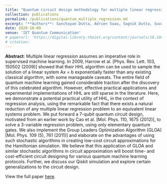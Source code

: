 ```yaml
---
title: "Quantum circuit design methodology for multiple linear regression"
collection: publications
permalink: /publications/quantum_multiple_regression.md
excerpt: "**Authors**: Sanchayan Dutta, Adrien Suau, Sagnik Dutta, Suvadeep Roy, Bikash K Behera, Prasanta K Panigrahi"
date: 2020-10-09
venue: 'IET Quantum Communication'
# paperurl: 'https://digital-library.theiet.org/content/journals/10.1049/iet-qtc.2020.0013'
# citation:
---
```

**Abstract**: Multiple linear regression assumes an imperative role in supervised machine learning. In 2009, Harrow et al. [Phys. Rev. Lett. 103, 150502 (2009)] showed that their HHL algorithm can be used to sample the solution of a linear system Ax = b exponentially faster than any existing classical algorithm, with some manageable caveats. The entire field of quantum machine learning gained considerable traction after the discovery of this celebrated algorithm. However, effective practical applications and experimental implementations of HHL are still sparse in the literature. Here, we demonstrate a potential practical utility of HHL, in the context of regression analysis, using the remarkable fact that there exists a natural reduction of any multiple linear regression problem to an equivalent linear systems problem. We put forward a 7-qubit quantum circuit design, motivated from an earlier work by Cao et al. [Mol. Phys. 110, 1675 (2012)], to solve a 3-variable regression problem, using only elementary quantum gates. We also implement the Group Leaders Optimization Algorithm (GLOA) [Mol. Phys. 109 (5), 761 (2011)] and elaborate on the advantages of using such stochastic algorithms in creating low-cost circuit approximations for the Hamiltonian simulation. We believe that this application of GLOA and similar stochastic algorithms in circuit approximation will boost time- and cost-efficient circuit designing for various quantum machine learning protocols. Further, we discuss our Qiskit simulation and explore certain generalizations to the circuit design.

View the full paper [here](https://digital-library.theiet.org/content/journals/10.1049/iet-qtc.2020.0013).

